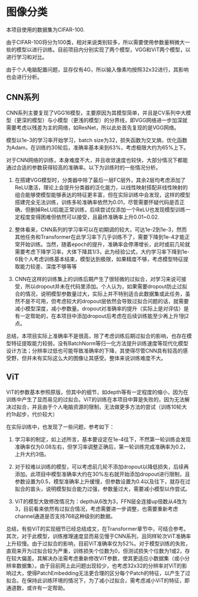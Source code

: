 # 图像分类

本项目使用的数据集为CIFAR-100.

由于CIFAR-100将分为100类，相对来说类别较多，所以需要使用参数量稍微大一些的模型以进行训练。目前项目内分别实现了两个模型，VGG和ViT两个模型，以进行学习和对比。

由于个人电脑配置问题，显存仅有4G，所以输入像素均按照32x32进行，其影响也会进行分析。

## CNN系列

CNN系列主要复现了VGG16模型，主要原因为其模型简单，并且是CV系列中大模型（更深的模型）与小模型（更浅的模型）的分界线，即VGG网络进一步加深就需要考虑以残差为主的网络，如ResNet，所以此处首先复现的是VGG网络。

模型以1e-3的学习率开始学习，batch size为32，损失函数为交叉熵，优化函数为Adam，在训练约30轮后，准确率基本来到63%，考虑极限大约为65%上下。

对于CNN网络的训练，本身难度不大，并且收敛速度也较快，大部分情况下都能通过合适的参数获得较高的准确率。以下为训练时的一些情况分析。

1. 在搭建VGG模型时，分类器中除了最后一层FC层外，其余2层均考虑添加了ReLU激活，理论上会提升分类器的泛化能力，以线性映射搭配非线性映射的组合能够使模型能够表达的特征更丰富，但在实际训练中会发现，这样的模型搭建完全无法训练，训练多轮准确率依然为0.01，尽管需要怀疑代码是否正确，但删掉ReLU后能正常训练，后续尝试仅添加一个ReLU也发现模型训练一定程度变得困难但依然可以接受，且最终准确率上升0.01~0.02.

2. 整体看来，CNN系列的学习率可以在初期调的较大，可达1e-2到1e-3，然而其他任务和Transformer在此学习率下几乎训练不了，需要下降到1e-4才能正常开始训练。当然，随着epoch的提升，准确率会停滞增长，此时或前几轮就需要考虑下降学习率，大体下降其1/3，此为经验公式，大约学习率下降到1e-6我个人考虑训练基本结束，模型达到极限，如果精度不够，考虑模型特征提取能力较差、深度不够等等

3. CNN在这样的训练集上的训练后期产生了很轻微的过拟合，对学习来说可接受，所以dropout并未在代码里添加。个人认为，如果需要dropout防止过拟合的情况，说明模型参数量过大，实际上并不特别适合此数据集或此任务，虽然不是不可用，但考虑较大的dropout层依然会导致过拟合问题的话，就需要减小模型深度，减小参数量。dropout对准确率的提升（实际上是对评估）是有一定帮助的，在本项目中添加dropout后考虑在后续训练能至少再上升1到2点。

总结，本项目实际上准确率不是很高，除了考虑训练后期过拟合的影响，也存在模型特征提取能力较弱，没有BatchNorm等归一化方法提升训练速度等现代化模型设计方法；分辨率过低也可能导致准确率的下降，其使得尽管CNN具有较高的感受野，但并未有实际这么大的图像让其感受。整体来说训练难度不大。

## ViT

ViT的参数基本参照原版，但其中的细节，如depth等有一定程度的缩小，因为在训练中产生了显而易见的过拟合。ViT的训练在本项目中算是失败的，因为无法解决过拟合，并且由于个人电脑资源的限制，无法做更多方法的尝试（训练10轮大约1h起步，代价较大）

在实际训练中，也发现了一些问题，参考如下：

1. 学习率的制定，如上述所言，基本要设定在1e-4往下，不然第一轮训练会发现准确率仅为0.08左右，但学习率调整正确后，第一轮训练完成准确率为0.2，上升大约3倍。

2. 对于较难以训练的模型，可以考虑前几轮不添加dropout以降低损失，后续再添加。此项目中模型准确率大约在30%左右就开始添加dropout进行限制，且参数设置为0.5，模型准确率上升缓慢，但参数设置为0.4以及往下，就存在过拟合的苗头，说明模型拟合能力过强，参数量过大，需要减小模型以作尝试。

3. ViT的模型大致修改情况为：depth从6改为3，FFN层全连接up倍数从4改为3，目前看来依然有过拟合情况，考虑需要进一步调整，也需要重新考虑channel通道是否支持768这种级别的数据。

总结，有些ViT的实现细节已经总结成文，在Transformer章节中，可结合参考。其次，对于此模型，训练推理速度显而易见慢于CNN系列，且同样轮次ViT准确率上升较慢。由于过拟合的影响，目前ViT准确率仅为52%。对于模型训练的失败，直观来开为过拟合较为严重，训练损失个位数为0，但测试损失个位数为1或2，存在较大偏差。其解决办法需考虑重新修改ViT参数，使其更适应小数据集（或小分辨率数据集）。由于目前网上此问题出现较少，也考虑32x32的分辨率对ViT的影响过大，使得PatchEmbedding无法更合理的区分每个Patch的特征，以产生了过拟合。在保持此训练环境的情况下，为了减小过拟合，需考虑减小ViT的特征，即通道数，或许有一定帮助。